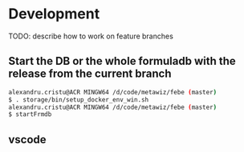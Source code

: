 # Development

TODO: describe how to work on feature branches

## Start the DB or the whole formuladb with the release from the current branch

```bash
alexandru.cristu@ACR MINGW64 /d/code/metawiz/febe (master)
$ . storage/bin/setup_docker_env_win.sh
alexandru.cristu@ACR MINGW64 /d/code/metawiz/febe (master)
$ startFrmdb
```

## vscode


